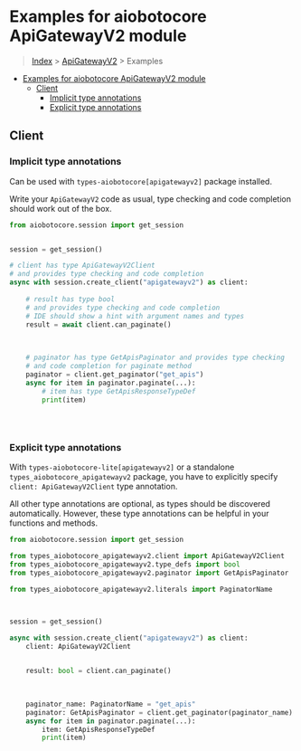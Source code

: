 <a id="examples-for-aiobotocore-apigatewayv2-module"></a>

# Examples for aiobotocore ApiGatewayV2 module

> [Index](../README.md) > [ApiGatewayV2](./README.md) > Examples

- [Examples for aiobotocore ApiGatewayV2 module](#examples-for-aiobotocore-apigatewayv2-module)
  - [Client](#client)
    - [Implicit type annotations](#implicit-type-annotations)
    - [Explicit type annotations](#explicit-type-annotations)

<a id="client"></a>

## Client

<a id="implicit-type-annotations"></a>

### Implicit type annotations

Can be used with `types-aiobotocore[apigatewayv2]` package installed.

Write your `ApiGatewayV2` code as usual, type checking and code completion
should work out of the box.

```python
from aiobotocore.session import get_session


session = get_session()

# client has type ApiGatewayV2Client
# and provides type checking and code completion
async with session.create_client("apigatewayv2") as client:
    
    # result has type bool
    # and provides type checking and code completion
    # IDE should show a hint with argument names and types
    result = await client.can_paginate()
    

    
    # paginator has type GetApisPaginator and provides type checking
    # and code completion for paginate method
    paginator = client.get_paginator("get_apis")
    async for item in paginator.paginate(...):
        # item has type GetApisResponseTypeDef
        print(item)
    

    
```

<a id="explicit-type-annotations"></a>

### Explicit type annotations

With `types-aiobotocore-lite[apigatewayv2]` or a standalone
`types_aiobotocore_apigatewayv2` package, you have to explicitly specify
`client: ApiGatewayV2Client` type annotation.

All other type annotations are optional, as types should be discovered
automatically. However, these type annotations can be helpful in your functions
and methods.

```python
from aiobotocore.session import get_session

from types_aiobotocore_apigatewayv2.client import ApiGatewayV2Client
from types_aiobotocore_apigatewayv2.type_defs import bool
from types_aiobotocore_apigatewayv2.paginator import GetApisPaginator

from types_aiobotocore_apigatewayv2.literals import PaginatorName



session = get_session()

async with session.create_client("apigatewayv2") as client:
    client: ApiGatewayV2Client

    
    result: bool = client.can_paginate()
    

    
    paginator_name: PaginatorName = "get_apis"
    paginator: GetApisPaginator = client.get_paginator(paginator_name)
    async for item in paginator.paginate(...):
        item: GetApisResponseTypeDef
        print(item)
    

    
```

